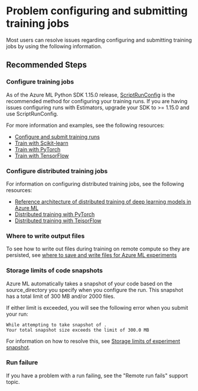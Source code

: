 <properties
	pageTitle="Problem configuring and submitting training jobs"
	description="Problem configuring and submitting training jobs"
	infoBubbleText="Problem configuring and submitting training jobs"
	service="microsoft.machinelearning"
	resource="runs"
	authors="mx-iao"
	ms.author="minxia"
	supportTopicIds="32690863"
	productPesIds="16644"
	cloudEnvironments="public, fairfax, mooncake, usnat, ussec"
	articleId="microsoft.machinelearning.runs.problemconfiguringandsubmittingtrainingjobs"
	selfHelpType="generic"
	ownershipId="AzureML_AzureMachineLearningServices"
/>

# Problem configuring and submitting training jobs

Most users can resolve issues regarding configuring and submitting training jobs by using the following information.

## **Recommended Steps**

### Configure training jobs

As of the Azure ML Python SDK 1.15.0 release, [ScriptRunConfig](https://docs.microsoft.com/python/api/azureml-core/azureml.core.scriptrunconfig?view=azure-ml-py) is the recommended method for configuring your training runs. If you are having issues configuring runs with Estimators, upgrade your SDK to >= 1.15.0 and use ScriptRunConfig. 

For more information and examples, see the following resources:

* [Configure and submit training runs](https://docs.microsoft.com/azure/machine-learning/how-to-set-up-training-targets)
* [Train with Scikit-learn](https://docs.microsoft.com/azure/machine-learning/how-to-train-scikit-learn)
* [Train with PyTorch](https://docs.microsoft.com/azure/machine-learning/how-to-train-pytorch)
* [Train with TensorFlow](https://docs.microsoft.com/azure/machine-learning/how-to-train-tensorflow)

### Configure distributed training jobs

For information on configuring distributed training jobs, see the following resources:

* [Reference architecture of distributed training of deep learning models in Azure ML](https://docs.microsoft.com/azure/architecture/reference-architectures/ai/training-deep-learning)
* [Distributed training with PyTorch](https://docs.microsoft.com/azure/machine-learning/how-to-train-pytorch#distributed-training)
* [Distributed training with TejsorFlow](https://docs.microsoft.com/azure/machine-learning/how-to-train-tensorflow#distributed-training)

### Where to write output files

To see how to write out files during training on remote compute so they are persisted, see [where to save and write files for Azure ML experiments](https://docs.microsoft.com/azure/machine-learning/how-to-save-write-experiment-files#where-to-write-files)

### Storage limits of code snapshots

Azure ML automatically takes a snapshot of your code based on the source_directory you specify when you configure the run. This snapshot has a total limit of 300 MB and/or 2000 files. 

If either limit is exceeded, you will see the following error when you submit your run:

```
While attempting to take snapshot of .
Your total snapshot size exceeds the limit of 300.0 MB
```

For information on how to resolve this, see [Storage limits of experiment snapshot](https://docs.microsoft.com/azure/machine-learning/how-to-save-write-experiment-files#storage-limits-of-experiment-snapshots).

### Run failure

If you have a problem with a run failing, see the "Remote run fails" support topic.
